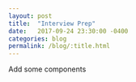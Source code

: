 ```yaml
---
layout: post
title:  "Interview Prep"
date:   2017-09-24 23:30:00 -0400
categories: blog
permalink: /blog/:title.html
---
```


Add some components
